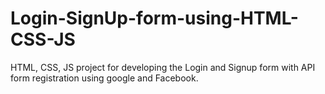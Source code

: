 # Login-SignUp-form-using-HTML-CSS-JS
HTML, CSS, JS project for developing the Login and Signup form with API form registration  using google and Facebook.
